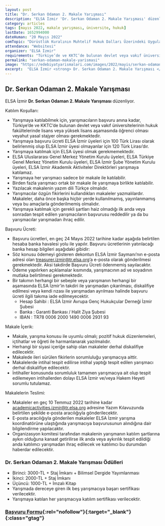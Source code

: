 ```yaml
---
layout: post
title: "Dr. Serkan Odaman 2. Makale Yarışması"
description: "ELSA İzmir 'Dr. Serkan Odaman 2. Makale Yarışması' düzenliyor."
category: articles
tags: [mayıs 2022, makale yarışması, üniversite, hukuk]
lastDate: 1652994000
dateHuman: "20 Mayıs 2022"
comTopic: "Dürüstlük Kuralının Muhtelif Hukuk Dalları Üzerindeki Uygulaması"
attendance: "Websitesi"
organizer: "ELSA İzmir"
requirements: "Türkiye’de ve KKTC’de bulunan devlet veya vakıf üniversitelerinin hukuk fakültelerinde lisans veya yüksek lisans aşamasında öğrenci olması veyahut yasal stajyer olması gerekmektedir."
permalink: "serkan-odaman-makale-yarismasi"
image: "https://edebiyatyarismalari.com/images/2022/mayis/serkan-odaman-makale-yarismasi.jpg"
excerpt:  "ELSA İzmir <strong> Dr. Serkan Odaman 2. Makale Yarışması </strong> düzenliyor."
---
```


## Dr. Serkan Odaman 2. Makale Yarışması
ELSA İzmir **Dr. Serkan Odaman 2. Makale Yarışması** düzenliyor.


Katılım Koşulları:
- Yarışmaya katılabilmek için, yarışmacıların başvuru anına kadar, Türkiye’de ve KKTC’de bulunan devlet veya vakıf üniversitelerinin hukuk fakültelerinde lisans veya yüksek lisans aşamasında öğrenci olması veyahut yasal stajyer olması gerekmektedir.
- Yarışmaya başvuru ücreti ELSA İzmir üyeleri için 100 Türk Lirası olarak belirlenmiş olup ELSA İzmir üyesi olmayanlar için 120 Türk Lirası’dır.
- Yarışmaya katılmak için ELSA üyesi olmak gerekmemektedir.
- ELSA Uluslararası Genel Merkez Yönetim Kurulu üyeleri, ELSA Türkiye Genel Merkez Yönetim Kurulu üyeleri, ELSA İzmir Şube Yönetim Kurulu üyeleri, ELSA İzmir Akademik Aktiviteler Direktörleri yarışmaya katılamaz.
- Yarışmaya her yarışmacı sadece bir makale ile katılabilir.
- Birden fazla yarışmacı ortak bir makale ile yarışmaya birlikte katılabilir.
- Yazılacak makalenin yazım dili Türkçe olmalıdır.
- Yarışmacılar özgün fikirlerini kullandıkları makaleler yazmalılardır. Makaleler, daha önce başka hiçbir yerde kullanılmamış, yayınlanmamış veya bu amaçlarla gönderilmemiş olmalıdır.
- Yarışmaya katılmak için gerekli şartları haiz olmadığı ilk anda veya sonradan tespit edilen yarışmacıların başvurusu reddedilir ya da bu yarışmacılar yarışmadan ihraç edilir.

Başvuru Ücreti:
- Başvuru ücretleri, en geç 24 Mayıs 2022 tarihine kadar aşağıda belirtilen hesaba banka havalesi yolu ile yapılır. Başvuru ücretlerinin yatırılacağı banka hesap bilgileri aşağıdaki gibidir:
- Söz konusu ödemeyi gösteren dekontun ELSA İzmir Saymanı’nın e-posta adresi olan treasurer.izmir@tr.elsa.org’a e-posta olarak gönderilmesi gerekmektedir. Aksi takdirde Başvuru Ücreti ödenmemiş sayılacaktır.
- Ödeme yapılırken açıklamalar kısmında, yarışmacının ad ve soyadının mutlaka belirtilmesi gerekmektedir.
- Bir takımın herhangi bir sebeple veya yarışmanın herhangi bir aşamasında ELSA İzmir’in takdiri ile yarışmadan çıkarılması, diskalifiye edilmesi veya kendi rızası ile yarışmadan ayrılması halinde başvuru ücreti ilgili takıma iade edilmeyecektir.
    - Hesap Sahibi : ELSA İzmir Avrupa Genç Hukukçular Derneği İzmir Şubesi
    - Banka : Garanti Bankası / Halit Ziya Şubesi
    - IBAN : TR78 0006 2000 1490 0006 2931 93

Makale İçerik:
- Makale, yarışma konusu ile uyumlu olmalı; pozitif hukuk düzenlemeleri, içtihatlar ve öğreti ile harmanlanarak yazılmalıdır.
- Herhangi bir siyasi içeriğe sahip olan makaleler derhal diskalifiye edilecektir.
- Makalede ileri sürülen fikirlerin sorumluluğu yarışmacıya aittir.
- Makalelerde intihal tespit edilirse intihal yaptığı tespit edilen yarışmacı derhal diskalifiye edilecektir.
- İntihaller konusunda sorumluluk tamamen yarışmacıya ait olup tespit edilemeyen intihallerden dolayı ELSA İzmir ve/veya Hakem Heyeti sorumlu tutulamaz.

Makalelerin Teslimi:
- Makaleler en geç 10 Temmuz 2022 tarihine kadar academicactivities.izmir@tr.elsa.org adresine Yazım Kılavuzunda belirtilen şekilde e-posta aracılığıyla gönderilecektir.
- E-posta aracılığıyla gönderilen makaleler ELSA İzmir yarışma koordinatörüne ulaştığında yarışmacıya başvurusunun alındığına dair bilgilendirme yapılacaktır.
- Organizasyon komitesi tarafından makalenin yarışmanın katılım şartlarına aykırı olduğuna kanaat getirilirse ilk anda veya aykırılık tespit edildiği anda katılımcı yarışmadan ihraç edilecek ve katılımcı bu durumdan haberdar edilecektir.

### Dr. Serkan Odaman 2. Makale Yarışması Ödülleri
- Birinci: 3000-TL + Staj İmkanı + Bilimsel Dergide Yayımlanması
- İkinci: 2000-TL + Staj İmkanı
- Üçüncü: 1000-TL + İmzalı Kitap
- Yarışmada dereceye giren ilk beş yarışmacıya başarı sertifikası verilecektir.
- Yarışmaya katılan her yarışmacıya katılım sertifikası verilecektir.

### [Başvuru Formu](https://elsa-izmir.org/makale-yarismasi/?ref=edebiyatyarismalari.com){:rel="nofollow"}{:target="_blank"}{:class="gtag"}